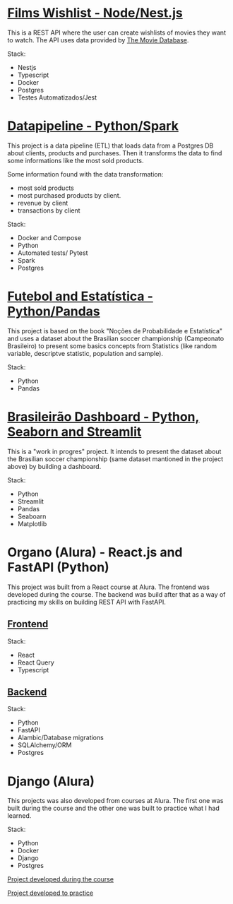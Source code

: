 # [Films Wishlist - Node/Nest.js](https://github.com/ti-a-go/films-wishlist)

This is a REST API where the user can create wishlists of movies they want to watch. The API uses data provided by [The Movie Database](https://developer.themoviedb.org/docs/getting-started).

Stack:
- Nestjs
- Typescript
- Docker
- Postgres
- Testes Automatizados/Jest


# [Datapipeline - Python/Spark](https://github.com/ti-a-go/datapipeline/tree/main)

This project is a data pipeline (ETL) that loads data from a Postgres DB about clients, products and purchases. Then it transforms the data to find some informations like the most sold products.

Some information found with the data transformation: 
- most sold products
- most purchased products by client.
- revenue by client
- transactions by client

Stack:
- Docker and Compose
- Python
- Automated tests/ Pytest
- Spark
- Postgres


# [Futebol and Estatística - Python/Pandas](https://github.com/ti-a-go/estatistica-e-futebol/tree/main)

This project is based on the book "Noções de Probabilidade e Estatística" and uses a dataset about the Brasilian soccer championship (Campeonato Brasileiro) to present some basics concepts from Statistics (like random variable, descriptve statistic, population and sample).

Stack:
- Python
- Pandas


# [Brasileirão Dashboard - Python, Seaborn and Streamlit](https://github.com/ti-a-go/brasileirao-dashboard/tree/main)

This is a "work in progres" project. It intends to present the dataset about the Brasilian soccer championship (same dataset mantioned in the project above) by building a dashboard.

Stack:
- Python
- Streamlit
- Pandas
- Seaboarn
- Matplotlib


# Organo (Alura) - React.js and FastAPI (Python)

This project was built from a React course at Alura. The frontend was developed during the course. The backend was build after that as a way of practicing my skills on building REST API with FastAPI.

## [Frontend](https://github.com/ti-a-go/organo-frontend/tree/main)

Stack:
- React
- React Query
- Typescript

## [Backend](https://github.com/ti-a-go/organo-backend)

Stack:
- Python
- FastAPI
- Alambic/Database migrations
- SQLAlchemy/ORM
- Postgres


# Django (Alura)

This projects was also developed from courses at Alura. The first one was built during the course and the other one was built to practice what I had learned.

Stack:
- Python
- Docker
- Django
- Postgres

[Project developed during the course](https://github.com/ti-a-go/curso-alura_django-templates-e-boas-praticas)


[Project developed to practice](https://github.com/ti-a-go/careers-service/tree/main)


